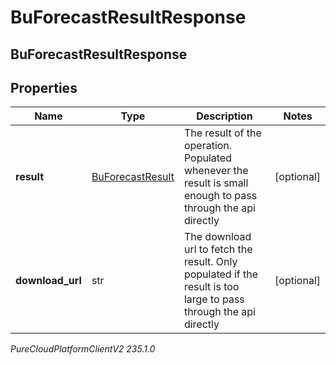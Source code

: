 # BuForecastResultResponse

## BuForecastResultResponse

## Properties

|Name | Type | Description | Notes|
|------------ | ------------- | ------------- | -------------|
| **result** | [BuForecastResult](BuForecastResult) | The result of the operation.  Populated whenever the result is small enough to pass through the api directly | [optional] |
| **download_url** | str | The download url to fetch the result.  Only populated if the result is too large to pass through the api directly | [optional] |



_PureCloudPlatformClientV2 235.1.0_
